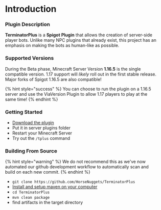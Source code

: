# Introduction

### Plugin Description

**TerminatorPlus** is a **Spigot** **Plugin** that allows the creation of server-side player bots. Unlike many NPC plugins that already exist, this project has an emphasis on making the bots as human-like as possible.

### Supported Versions

During the Beta phase, Minecraft Server Version **1.16.5** is the single compatible version. 1.17 support will _likely_  roll out in the first stable release. Major forks of Spigot 1.16.5 are also compatible!

{% hint style="success" %}
You can choose to run the plugin on a 1.16.5 server and use the ViaVersion Plugin to allow 1.17 players to play at the same time!
{% endhint %}

### Getting Started

* [Download the plugin](https://discord.gg/horsenuggets)
* Put it in server plugins folder
* Restart your Minecraft Server
* Try out the `/tplus` command

### Building From Source

{% hint style="warning" %}
We do not recommend this as we've now automated our github development workflow to automatically scan and build on each new commit.
{% endhint %}

* `git clone https://github.com/HorseNuggets/TerminatorPlus`
* [Install and setup maven on your computer](https://maven.apache.org/install.html)
* `cd TerminatorPlus`
* `mvn clean package`
* find artifacts in the target directory

